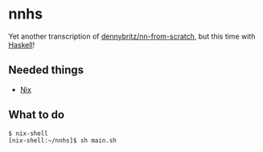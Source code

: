 # nnhs

Yet another transcription of [dennybritz/nn-from-scratch](https://github.com/dennybritz/nn-from-scratch/blob/master/nn_from_scratch.py), but this time with [Haskell](https://stackoverflow.com/questions/775726/whats-the-fuss-about-haskell)!

Needed things
---
 - [Nix](https://nixos.org/nix/)

What to do
---
```bash
$ nix-shell
[nix-shell:~/nnhs]$ sh main.sh
```

